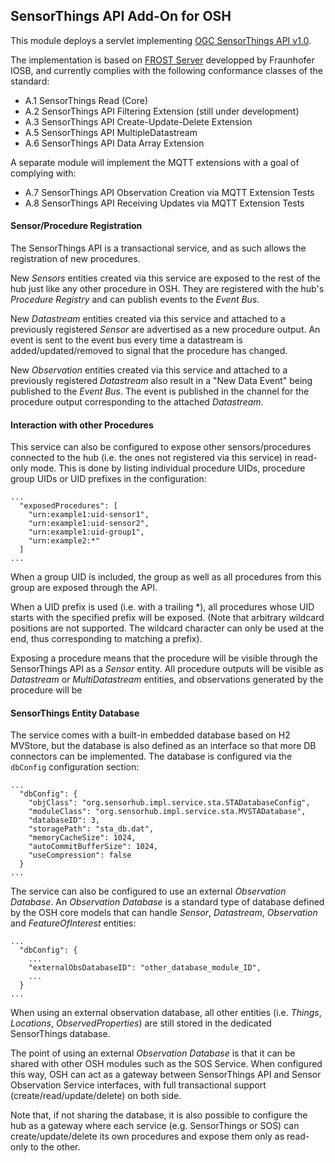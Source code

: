 ## SensorThings API Add-On for OSH

This module deploys a servlet implementing [OGC SensorThings API v1.0](https://www.opengeospatial.org/standards/sensorthings).

The implementation is based on [FROST Server](https://github.com/FraunhoferIOSB/FROST-Server) developped by Fraunhofer IOSB, and currently complies with the following conformance classes of the standard:

- A.1 SensorThings Read (Core)
- A.2 SensorThings API Filtering Extension (still under development)
- A.3 SensorThings API Create-Update-Delete Extension
- A.5 SensorThings API MultipleDatastream
- A.6 SensorThings API Data Array Extension

A separate module will implement the MQTT extensions with a goal of complying with:

- A.7 SensorThings API Observation Creation via MQTT Extension Tests
- A.8 SensorThings API Receiving Updates via MQTT Extension Tests



#### Sensor/Procedure Registration

The SensorThings API is a transactional service, and as such allows the registration of new procedures. 

New *Sensors* entities created via this service are exposed to the rest of the hub just like any other procedure in OSH. They are registered with the hub's *Procedure Registry* and can publish events to the *Event Bus*.

New *Datastream* entities created via this service and attached to a previously registered *Sensor* are advertised as a new procedure output. An event is sent to the event bus every time a datastream is added/updated/removed to signal that the procedure has changed.

New *Observation* entities created via this service and attached to a previously registered *Datastream* also result in a "New Data Event" being published to the *Event Bus*. The event is published in the channel for the procedure output corresponding to the attached *Datastream*.



#### Interaction with other Procedures

This service can also be configured to expose other sensors/procedures connected to the hub (i.e. the ones not registered via this service) in read-only mode. This is done by listing individual procedure UIDs, procedure group UIDs or UID prefixes in the configuration:

```
...
  "exposedProcedures": [
    "urn:example1:uid-sensor1",
    "urn:example1:uid-sensor2",
    "urn:example1:uid-group1",
    "urn:example2:*"
  ]
...
```

When a group UID is included, the group  as well as all procedures from this group are exposed through the API. 

When a UID prefix is used (i.e. with a trailing *), all procedures whose UID starts with the specified prefix will be exposed. (Note that arbitrary wildcard positions are not supported. The wildcard character can only be used at the end, thus corresponding to matching a prefix).

Exposing a procedure means that the procedure will be visible through the SensorThings API as a *Sensor* entity. All procedure outputs will be visible as *Datastream* or *MultiDatastream* entities, and observations generated by the procedure will be  



#### SensorThings Entity Database

The service comes with a built-in embedded database based on H2 MVStore, but the database is also defined as an interface so that more DB connectors can be implemented. The database is configured via the `dbConfig` configuration section:

```
...
  "dbConfig": {
    "objClass": "org.sensorhub.impl.service.sta.STADatabaseConfig",
    "moduleClass": "org.sensorhub.impl.service.sta.MVSTADatabase",
    "databaseID": 3,
    "storagePath": "sta_db.dat",
    "memoryCacheSize": 1024,
    "autoCommitBufferSize": 1024,
    "useCompression": false
  }
...
```

The service can also be configured to use an external *Observation Database*. An *Observation Database* is a standard type of database defined by the OSH core models that can handle *Sensor*, *Datastream*, *Observation* and *FeatureOfInterest* entities:

```
...
  "dbConfig": {
    ...
    "externalObsDatabaseID": "other_database_module_ID",
    ...
  }
...
```

When using an external observation database, all other entities (i.e. *Things*, *Locations*, *ObservedProperties*) are still stored in the dedicated SensorThings database.

The point of using an external *Observation Database* is that it can be shared with other OSH modules such as the SOS Service. When configured this way, OSH can act as a gateway between SensorThings API and Sensor Observation Service interfaces, with full transactional support (create/read/update/delete) on both side.

Note that, if not sharing the database, it is also possible to configure the hub as a gateway where each service (e.g. SensorThings or SOS) can create/update/delete its own procedures and expose them only as read-only to the other.


